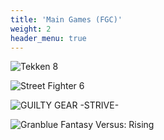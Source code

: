 ```yaml
---
title: 'Main Games (FGC)'
weight: 2
header_menu: true
---
```

![Tekken 8](images/Tekken_8_logo.svg.png)

![Street Fighter 6](images/Street_fighter_6_logo.png)

![GUILTY GEAR -STRIVE-](images/GGStrive_Logo.png)

![Granblue Fantasy Versus: Rising](images/grandblue_rising.png)
